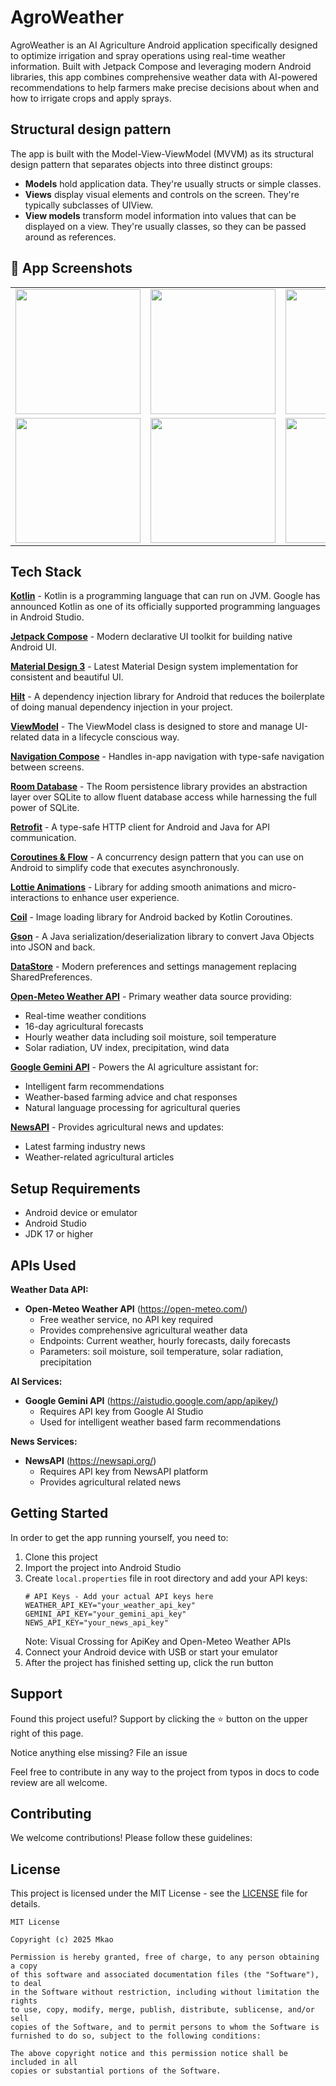 # AgroWeather
AgroWeather is an AI Agriculture Android application specifically designed to optimize irrigation and spray operations using real-time weather information. Built with  Jetpack Compose and leveraging modern Android libraries, this app combines comprehensive weather data with AI-powered recommendations to help farmers make precise decisions about when and how to irrigate crops and apply sprays.

## Structural design pattern
The app is built with the Model-View-ViewModel (MVVM) as its structural design pattern that separates objects into three distinct groups:

- **Models** hold application data. They're usually structs or simple classes.
- **Views** display visual elements and controls on the screen. They're typically subclasses of UIView.
- **View models** transform model information into values that can be displayed on a view. They're usually classes, so they can be passed around as references.

## 📸 App Screenshots

<table>
  <tr>
    <td><img src="https://github.com/user-attachments/assets/f7fcefa9-d0a7-49a7-8c55-01d75124b0f3" width="200"/></td>
    <td><img src="https://github.com/user-attachments/assets/04f60def-5f2c-47bf-b0da-acbf808919cc" width="200"/></td>
    <td><img src="https://github.com/user-attachments/assets/91c82e9a-722f-4613-b477-ab81bfc42dde" width="200"/></td>
    <td><img src="https://github.com/user-attachments/assets/d76005c7-3412-4167-af73-18ee8964d28a" width="200"/></td>
  </tr>
  <tr>
    <td><img src="https://github.com/user-attachments/assets/e6c706a0-a471-413a-abb5-873c5d45393c" width="200"/></td>
    <td><img src="https://github.com/user-attachments/assets/decf6bf6-4872-4b14-a266-24e6443a6104" width="200"/></td>
    <td><img src="https://github.com/user-attachments/assets/2af4a686-3a4d-4981-8e50-1e4483f38626" width="200"/></td>
    <td><img src="https://github.com/user-attachments/assets/3296bc3d-945f-43ac-8c7f-bff63f6bc975" width="200"/></td>
  </tr>
</table>

## Tech Stack

**[Kotlin](https://kotlinlang.org/)** - Kotlin is a programming language that can run on JVM. Google has announced Kotlin as one of its officially supported programming languages in Android Studio.

**[Jetpack Compose](https://developer.android.com/jetpack/compose)** - Modern declarative UI toolkit for building native Android UI.

**[Material Design 3](https://m3.material.io/)** - Latest Material Design system implementation for consistent and beautiful UI.

**[Hilt](https://dagger.dev/hilt/)** - A dependency injection library for Android that reduces the boilerplate of doing manual dependency injection in your project.

**[ViewModel](https://developer.android.com/topic/libraries/architecture/viewmodel)** - The ViewModel class is designed to store and manage UI-related data in a lifecycle conscious way.

**[Navigation Compose](https://developer.android.com/jetpack/compose/navigation)** - Handles in-app navigation with type-safe navigation between screens.

**[Room Database](https://developer.android.com/training/data-storage/room)** - The Room persistence library provides an abstraction layer over SQLite to allow fluent database access while harnessing the full power of SQLite.

**[Retrofit](https://square.github.io/retrofit/)** - A type-safe HTTP client for Android and Java for API communication.

**[Coroutines & Flow](https://kotlinlang.org/docs/coroutines-overview.html)** - A concurrency design pattern that you can use on Android to simplify code that executes asynchronously.

**[Lottie Animations](https://lottiefiles.com/android)** - Library for adding smooth animations and micro-interactions to enhance user experience.

**[Coil](https://coil-kt.github.io/coil/)** - Image loading library for Android backed by Kotlin Coroutines.

**[Gson](https://github.com/google/gson)** - A Java serialization/deserialization library to convert Java Objects into JSON and back.

**[DataStore](https://developer.android.com/topic/libraries/architecture/datastore)** - Modern preferences and settings management replacing SharedPreferences.

**[Open-Meteo Weather API](https://open-meteo.com/)** - Primary weather data source providing:
- Real-time weather conditions
- 16-day agricultural forecasts
- Hourly weather data including soil moisture, soil temperature
- Solar radiation, UV index, precipitation, wind data

**[Google Gemini API](https://ai.google.dev/)** - Powers the AI agriculture assistant for:
- Intelligent farm recommendations
- Weather-based farming advice and chat responses
- Natural language processing for agricultural queries

**[NewsAPI](https://newsapi.org/)** - Provides agricultural news and updates:
- Latest farming industry news
- Weather-related agricultural articles

## Setup Requirements
- Android device or emulator
- Android Studio
- JDK 17 or higher

## APIs Used

**Weather Data API:**
- **Open-Meteo Weather API** (https://open-meteo.com/)
    - Free weather service, no API key required
    - Provides comprehensive agricultural weather data
    - Endpoints: Current weather, hourly forecasts, daily forecasts
    - Parameters: soil moisture, soil temperature, solar radiation, precipitation

**AI Services:**
- **Google Gemini API** (https://aistudio.google.com/app/apikey/)
    - Requires API key from Google AI Studio
    - Used for intelligent weather based farm recommendations

**News Services:**
- **NewsAPI** (https://newsapi.org/)
    - Requires API key from NewsAPI platform
    - Provides agricultural related news

## Getting Started
In order to get the app running yourself, you need to:

1. Clone this project
2. Import the project into Android Studio
3. Create `local.properties` file in root directory and add your API keys:
   ```
   # API Keys - Add your actual API keys here
   WEATHER_API_KEY="your_weather_api_key"
   GEMINI_API_KEY="your_gemini_api_key"
   NEWS_API_KEY="your_news_api_key"
   ```
   Note: Visual Crossing for ApiKey and Open-Meteo Weather APIs
4. Connect your Android device with USB or start your emulator
5. After the project has finished setting up, click the run button

## Support
Found this project useful? Support by clicking the ⭐️ button on the upper right of this page.

Notice anything else missing? File an issue

Feel free to contribute in any way to the project from typos in docs to code review are all welcome.





## Contributing

We welcome contributions! Please follow these guidelines:


## License

This project is licensed under the MIT License - see the [LICENSE](LICENSE) file for details.

```
MIT License

Copyright (c) 2025 Mkao

Permission is hereby granted, free of charge, to any person obtaining a copy
of this software and associated documentation files (the "Software"), to deal
in the Software without restriction, including without limitation the rights
to use, copy, modify, merge, publish, distribute, sublicense, and/or sell
copies of the Software, and to permit persons to whom the Software is
furnished to do so, subject to the following conditions:

The above copyright notice and this permission notice shall be included in all
copies or substantial portions of the Software.
```


